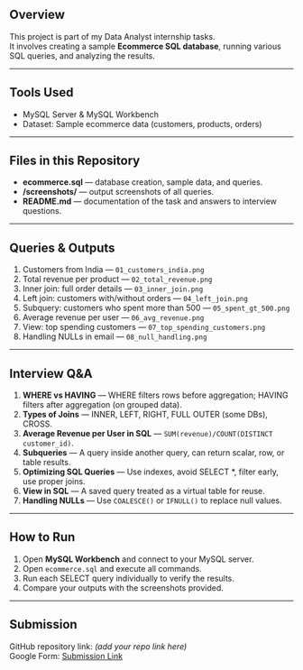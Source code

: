 ## Overview
This project is part of my Data Analyst internship tasks.  
It involves creating a sample **Ecommerce SQL database**, running various SQL queries, and analyzing the results.

---

## Tools Used
- MySQL Server & MySQL Workbench
- Dataset: Sample ecommerce data (customers, products, orders)

---

## Files in this Repository
- **ecommerce.sql** — database creation, sample data, and queries.
- **/screenshots/** — output screenshots of all queries.
- **README.md** — documentation of the task and answers to interview questions.

---

## Queries & Outputs
1. Customers from India — `01_customers_india.png`
2. Total revenue per product — `02_total_revenue.png`
3. Inner join: full order details — `03_inner_join.png`
4. Left join: customers with/without orders — `04_left_join.png`
5. Subquery: customers who spent more than 500 — `05_spent_gt_500.png`
6. Average revenue per user — `06_avg_revenue.png`
7. View: top spending customers — `07_top_spending_customers.png`
8. Handling NULLs in email — `08_null_handling.png`

---

## Interview Q&A
1. **WHERE vs HAVING** — WHERE filters rows before aggregation; HAVING filters after aggregation (on grouped data).
2. **Types of Joins** — INNER, LEFT, RIGHT, FULL OUTER (some DBs), CROSS.
3. **Average Revenue per User in SQL** — `SUM(revenue)/COUNT(DISTINCT customer_id)`.
4. **Subqueries** — A query inside another query, can return scalar, row, or table results.
5. **Optimizing SQL Queries** — Use indexes, avoid SELECT *, filter early, use proper joins.
6. **View in SQL** — A saved query treated as a virtual table for reuse.
7. **Handling NULLs** — Use `COALESCE()` or `IFNULL()` to replace null values.

---

## How to Run
1. Open **MySQL Workbench** and connect to your MySQL server.
2. Open `ecommerce.sql` and execute all commands.
3. Run each SELECT query individually to verify the results.
4. Compare your outputs with the screenshots provided.

---

## Submission
GitHub repository link: *(add your repo link here)*  
Google Form: [Submission Link](https://forms.gle/p8F9dtXF1GrHx5wU8)
